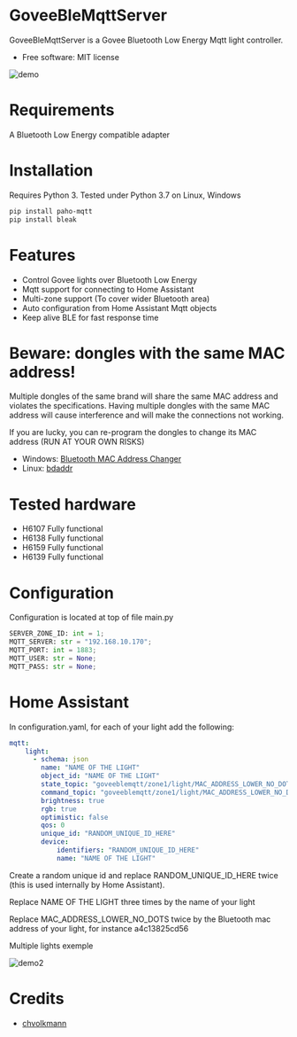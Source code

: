 # GoveeBleMqttServer
GoveeBleMqttServer is a Govee Bluetooth Low Energy Mqtt light controller.
* Free software: MIT license

![demo](demo.png)

# Requirements
A Bluetooth Low Energy compatible adapter

# Installation
Requires Python 3.
Tested under Python 3.7 on Linux, Windows

```bash
pip install paho-mqtt
pip install bleak
```

# Features
* Control Govee lights over Bluetooth Low Energy
* Mqtt support for connecting to Home Assistant
* Multi-zone support (To cover wider Bluetooth area)
* Auto configuration from Home Assistant Mqtt objects
* Keep alive BLE for fast response time

# Beware: dongles with the same MAC address!
Multiple dongles of the same brand will share the same MAC address and violates the specifications.
Having multiple dongles with the same MAC address will cause interference and will make the connections not working.

If you are lucky, you can re-program the dongles to change its MAC address (RUN AT YOUR OWN RISKS)
- Windows: [Bluetooth MAC Address Changer](https://macaddresschanger.com/)
- Linux: [bdaddr](https://github.com/thxomas/bdaddr)

# Tested hardware
- H6107 Fully functional
- H6138 Fully functional
- H6159 Fully functional
- H6139 Fully functional


# Configuration

Configuration is located at top of file main.py
```python
SERVER_ZONE_ID: int = 1;
MQTT_SERVER: str = "192.168.10.170";
MQTT_PORT: int = 1883;
MQTT_USER: str = None;
MQTT_PASS: str = None;
```

# Home Assistant
In configuration.yaml, for each of your light add the following:
```yaml
mqtt:
    light:
      - schema: json
        name: "NAME OF THE LIGHT"
        object_id: "NAME OF THE LIGHT"
        state_topic: "goveeblemqtt/zone1/light/MAC_ADDRESS_LOWER_NO_DOTS/state"
        command_topic: "goveeblemqtt/zone1/light/MAC_ADDRESS_LOWER_NO_DOTS/command"
        brightness: true
        rgb: true
        optimistic: false
        qos: 0
        unique_id: "RANDOM_UNIQUE_ID_HERE"
        device:
            identifiers: "RANDOM_UNIQUE_ID_HERE"
            name: "NAME OF THE LIGHT"
```
Create a random unique id and replace RANDOM_UNIQUE_ID_HERE twice (this is used internally by Home Assistant).

Replace NAME OF THE LIGHT three times by the name of your light

Replace MAC_ADDRESS_LOWER_NO_DOTS twice by the Bluetooth mac address of your light, for instance a4c13825cd56

Multiple lights exemple

![demo2](demo2.png)

# Credits
- [chvolkmann](https://github.com/chvolkmann/govee_btled/tree/master/govee_btled)

